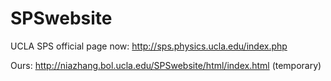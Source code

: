 SPSwebsite
==========

UCLA SPS official page now: http://sps.physics.ucla.edu/index.php

Ours: http://niazhang.bol.ucla.edu/SPSwebsite/html/index.html (temporary)
